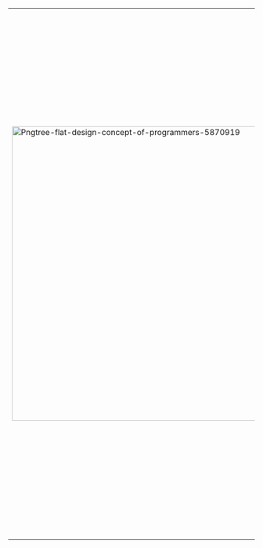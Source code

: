 <table border="0">
<tr border="0">
<td border="0">
 <a href="https://ibb.co/NmPwQDY"><img src="https://i.ibb.co/QCRszSm/Pngtree-flat-design-concept-of-programmers-5870919.png" alt="Pngtree-flat-design-concept-of-programmers-5870919" border="0" width="600px"></a>
 </td>
<td width="400px"; background-color="#1C1E21">
 <strong>Olá, meu nome é Lais e sou Desenvolvedora Front end e UI Designer </strong>. Estou cursando em Análise e Desenvolvimento de sistemas.  Desde que tivo o primeiro contato com front-end percebi que é onde quero focar meus  estudos, e abranger meus conhecimentos, pretendo estudar as tecnologias mais modernas do mercado e evoluir sempre !.
            <h2 color="blue">
                🔥Habilidades</h2>
            HTML5, CSS3, SASS, Javascript ES6 +, SQL, noções de UI / UX .
            <h2>
                🚀Pretendo Aprender</h2>
            ReactJS, React Native, SEO e afins.
            <h2> 📫Quer Falar Comigo?</h2>
   Me mande mensagem em alguma dessas redes sociais abaixo! <br>

</div>
</td>
</tr>
</table>
